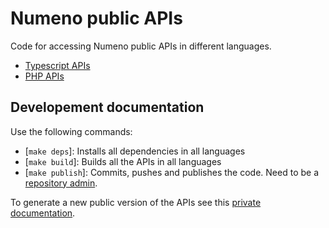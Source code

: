 # Numeno public APIs

Code for accessing Numeno public APIs in different languages.

- [Typescript APIs](./ts/README.md)
- [PHP APIs](./php/README.md)

## Developement documentation

Use the following commands:

- [`make deps`]: Installs all dependencies in all languages
- [`make build`]: Builds all the APIs in all languages
- [`make publish`]: Commits, pushes and publishes the code. Need to be a [repository admin](https://github.com/numenoai/apis/settings/access).

To generate a new public version of the APIs see this [private documentation](https://github.com/waverlyai/numeno-apis/blob/main/docs/public.md).